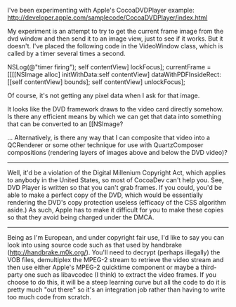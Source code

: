 I've been experimenting with Apple's CocoaDVDPlayer example:
http://developer.apple.com/samplecode/CocoaDVDPlayer/index.html

My experiment is an attempt to try to get the current frame image from the dvd window and then send it to an image view, just to see if it works. But it doesn't.
I've placed the following code in the VideoWindow class, which is called by a timer several times a second.
    
NSLog(@"timer firing");
self contentView] lockFocus];
currentFrame = [[[[NSImage alloc] initWithData:self contentView] dataWithPDFInsideRect:[[self contentView] bounds];
self contentView] unlockFocus];


Of course, it's not getting any pixel data when I ask for that image.

It looks like the DVD framework draws to the video card directly somehow. Is there any efficient means by which we can get that data into something that can be converted to an [[NSImage?

... Alternatively, is there any way that I can composite that video into a QCRenderer or some other technique for use with QuartzComposer compositions (rendering layers of images above and below the DVD video)?

----

Well, it'd be a violation of the Digital Millenium Copyright Act, which applies to anybody in the United States, so most of CocoaDev can't help you. See, DVD Player is written so that you can't grab frames. If you could, you'd be able to make a perfect copy of the DVD, which would be essentially rendering the DVD's copy protection useless (efficacy of the CSS algorithm aside.) As such, Apple has to make it difficult for you to make these copies so that they avoid being charged under the DMCA.

----

Being as I'm European, and under copyright fair use, I'd like to say you can look into using source code such as that used by handbrake (http://handbrake.m0k.org/). You'll need to decrypt (perhaps illegally) the VOB files, demultiplex the MPEG-2 stream to retrieve the video stream and then use either Apple's MPEG-2 quicktime component or maybe a third-party one such as libavcodec (I think) to extract the video frames. If you choose to do this, it will be a steep learning curve but all the code to do it is pretty much "out there" so it's an integration job rather than having to write too much code from scratch.
